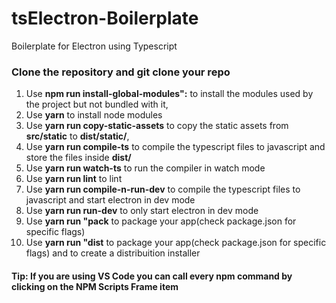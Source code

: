 # tsElectron-Boilerplate

Boilerplate for Electron using Typescript

### Clone the repository and git clone your repo

1)  Use **npm run install-global-modules":** to install the modules used by the project but not bundled with it,
2)  Use **yarn** to install node modules
3)  Use **yarn run copy-static-assets** to copy the static assets from **src/static** to **dist/static/**,
4)  Use **yarn run compile-ts**  to compile the typescript files to javascript and store the files inside **dist/**
5)  Use **yarn run watch-ts** to run the compiler in watch mode
6)  Use **yarn run lint** to lint
7)  Use **yarn run compile-n-run-dev**  to compile the typescript files to javascript and start electron in dev mode
8)  Use **yarn run run-dev** to only start electron in dev mode
9)  Use **yarn run "pack** to package your app(check package.json for specific flags)
10) Use **yarn run "dist** to package your app(check package.json for specific flags) and to create a distribuition installer

#### Tip: If you are using VS Code you can call every npm command by clicking on the **NPM Scripts** Frame item 
